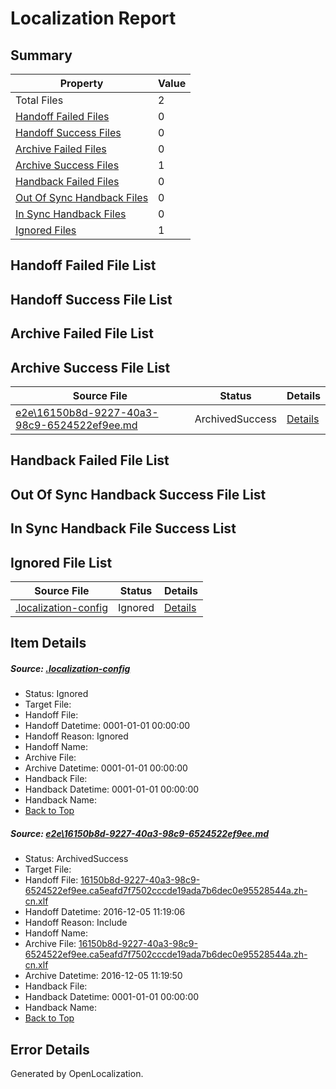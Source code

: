 # <a name='report-top'></a> Localization Report

## Summary
 Property | Value 
 -------- | ----- 
 Total Files | 2
[ Handoff Failed Files ](#handoff-failed-list)| 0
[ Handoff Success Files ](#handoff-success-list)| 0
[ Archive Failed Files ](#archive-failed-list)| 0
[ Archive Success Files ](#archive-success-list)| 1
[ Handback Failed Files ](#handback-failed-list)| 0
[ Out Of Sync Handback Files ](#outofsync-handback-success-list)| 0
[ In Sync Handback Files ](#insync-handback-success-list)| 0
[ Ignored Files ](#ignored-list)| 1

## <a name='handoff-failed-list'></a> Handoff Failed File List

## <a name='handoff-success-list'></a> Handoff Success File List

## <a name='archive-failed-list'></a> Archive Failed File List

## <a name='archive-success-list'></a> Archive Success File List
 Source File | Status | Details 
 ----------- | ------ | ------- 
 [e2e\16150b8d-9227-40a3-98c9-6524522ef9ee.md](https://github.com/OpenLocalizationTestOrg/ol-test0/blob/7d414c8ef44051aacdd6216601d5fc82dbb59395/e2e/16150b8d-9227-40a3-98c9-6524522ef9ee.md) | ArchivedSuccess | [Details](#e7529baa6909bfc4cd0176f47f27c8cae828a9c71)

## <a name='handback-failed-list'></a> Handback Failed File List

## <a name='outofsync-handback-success-list'></a> Out Of Sync Handback Success File List

## <a name='insync-handback-success-list'></a> In Sync Handback File Success List

## <a name='ignored-list'></a> Ignored File List
 Source File | Status | Details 
 ----------- | ------ | ------- 
 [.localization-config](https://github.com/OpenLocalizationTestOrg/ol-test0/blob/7d414c8ef44051aacdd6216601d5fc82dbb59395/.localization-config) | Ignored | [Details](#c268a05ecaa7ec85942ed632c29928ee5bd6da8d0)

## Item Details
##### <a name='c268a05ecaa7ec85942ed632c29928ee5bd6da8d0'></a> Source: [.localization-config](https://github.com/OpenLocalizationTestOrg/ol-test0/blob/7d414c8ef44051aacdd6216601d5fc82dbb59395/.localization-config)
* Status: Ignored
* Target File: 
* Handoff File: 
* Handoff Datetime: 0001-01-01 00:00:00
* Handoff Reason: Ignored
* Handoff Name: 
* Archive File: 
* Archive Datetime: 0001-01-01 00:00:00
* Handback File: 
* Handback Datetime: 0001-01-01 00:00:00
* Handback Name: 
* [Back to Top](#report-top)

##### <a name='e7529baa6909bfc4cd0176f47f27c8cae828a9c71'></a> Source: [e2e\16150b8d-9227-40a3-98c9-6524522ef9ee.md](https://github.com/OpenLocalizationTestOrg/ol-test0/blob/7d414c8ef44051aacdd6216601d5fc82dbb59395/e2e/16150b8d-9227-40a3-98c9-6524522ef9ee.md)
* Status: ArchivedSuccess
* Target File: 
* Handoff File: [16150b8d-9227-40a3-98c9-6524522ef9ee.ca5eafd7f7502cccde19ada7b6dec0e95528544a.zh-cn.xlf](https://github.com/OpenLocalizationTestOrg/ol-test0-handoff/blob/ede7e99be97c36c7ae2ae3f3f75ed287afa37e98/ol-handoff/OpenLocalizationTestOrg/ol-test0-zhcn/qimu/ht/16150b8d-9227-40a3-98c9-6524522ef9ee.ca5eafd7f7502cccde19ada7b6dec0e95528544a.zh-cn.xlf)
* Handoff Datetime: 2016-12-05 11:19:06
* Handoff Reason: Include
* Handoff Name: 
* Archive File: [16150b8d-9227-40a3-98c9-6524522ef9ee.ca5eafd7f7502cccde19ada7b6dec0e95528544a.zh-cn.xlf](https://github.com/OpenLocalizationTestOrg/ol-test0-handoff/blob/e6dcbd8af5ec212bf2ebf7fdce88cc43f040cd11/ol-archive/OpenLocalizationTestOrg/ol-test0-zhcn/qimu/ht/16150b8d-9227-40a3-98c9-6524522ef9ee.ca5eafd7f7502cccde19ada7b6dec0e95528544a.zh-cn.xlf)
* Archive Datetime: 2016-12-05 11:19:50
* Handback File: 
* Handback Datetime: 0001-01-01 00:00:00
* Handback Name: 
* [Back to Top](#report-top)


## Error Details

Generated by OpenLocalization.
